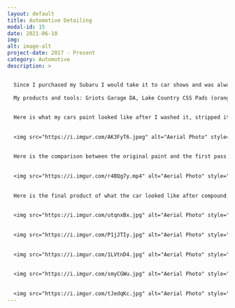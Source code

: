 ```yaml
---
layout: default
title: Automotive Detailing
modal-id: 15
date: 2021-06-10
img: 
alt: image-alt
project-date: 2017 - Present
category: Automotive
description: >


  Since I purchased my Subaru I would take it to car shows and was always excited to be apart of the Subaru community, but while I was at these shows I would see how much shinier and glossier other peoples cars would look compared to mine, this was the start of my journey into the world of automotive detailing. I self taught myself through youtube videos, forum posts, and detailing websites how to write ups. My goal was to get my car to look as good as possible, just like the show cars at conventions. I ended up detailing my own car in the late summer of 2018 and below is the results of my endeavors as well as some of my favorite cars I have done for friends and clients.
  
  My products and tools: Griots Garage DA, Lake Country CSS Pads (orange, black, white), Meguiars Caranuba Wax, Blackfire Compound and Polish, Meguiars Gold Class Wash, Chemical Guys Jet Seal, Chemical Guys Blacklight Glossifier, Blackfire Spray Detail Wax.
  
    
  Here is what my cars paint looked like after I washed it, stripped it of any wax and contaminants, as well as a throurough clay bar. Note the dullness of the paint as well as all the cross scratches and micro swirls in the paint:
  
    
  <img src="https://i.imgur.com/AK3FyT6.jpeg" alt="Aerial Photo" style="width: 80%;"/>
  
  
  Here is the comparison between the original paint and the first pass of compound:
  
  
  <img src="https://i.imgur.com/r4BQg7y.mp4" alt="Aerial Photo" style="width: 80%;"/>
  
  
  Here is the final product of what the car looked like after compound, polishing the paint, applying sealant, and then a glossifier wax:
  
  
  <img src="https://i.imgur.com/utqnxBx.jpg" alt="Aerial Photo" style="width: 80%;"/>
  
  
  <img src="https://i.imgur.com/P1jJTIy.jpg" alt="Aerial Photo" style="width: 80%;"/>
  
  
  <img src="https://i.imgur.com/1LVtnD4.jpg" alt="Aerial Photo" style="width: 80%;"/>
  
  
  <img src="https://i.imgur.com/smyCGWu.jpg" alt="Aerial Photo" style="width: 80%;"/>
  
  
  <img src="https://i.imgur.com/tJedqKc.jpg" alt="Aerial Photo" style="width: 80%;"/>
---
```

